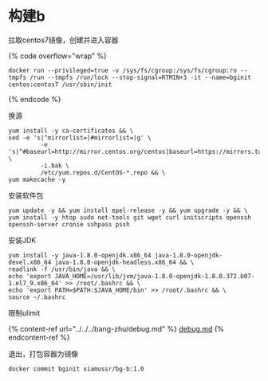 # 构建b

拉取centos7镜像，创建并进入容器

{% code overflow="wrap" %}
```
docker run --privileged=true -v /sys/fs/cgroup:/sys/fs/cgroup:ro --tmpfs /run --tmpfs /run/lock --stop-signal=RTMIN+3 -it --name=bginit centos:centos7 /usr/sbin/init
```
{% endcode %}

换源

```
yum install -y ca-certificates && \
sed -e 's|^mirrorlist=|#mirrorlist=|g' \
         -e 's|^#baseurl=http://mirror.centos.org/centos|baseurl=https://mirrors.tuna.tsinghua.edu.cn/centos|g' \
         -i.bak \
         /etc/yum.repos.d/CentOS-*.repo && \
yum makecache -y
```

安装软件包

```
yum update -y && yum install epel-release -y && yum upgrade -y && \
yum install -y htop sudo net-tools git wget curl initscripts openssh openssh-server cronie sshpass pssh
```

安装JDK

```
yum install -y java-1.8.0-openjdk.x86_64 java-1.8.0-openjdk-devel.x86_64 java-1.8.0-openjdk-headless.x86_64 && \
readlink -f /usr/bin/java && \
echo 'export JAVA_HOME=/usr/lib/jvm/java-1.8.0-openjdk-1.8.0.372.b07-1.el7_9.x86_64' >> /root/.bashrc && \
echo 'export PATH=$PATH:$JAVA_HOME/bin' >> /root/.bashrc && \
source ~/.bashrc
```

限制ulimit

{% content-ref url="../../../bang-zhu/debug.md" %}
[debug.md](../../../bang-zhu/debug.md)
{% endcontent-ref %}

退出，打包容器为镜像

```
docker commit bginit xiamussr/bg-b:1.0
```

